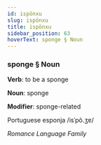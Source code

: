 ```yaml
---
id: ispönxu
slug: ispönxu
title: ispönxu
sidebar_position: 63
hoverText: sponge § Noun
---
```


### sponge § Noun

**Verb**: to be a sponge

**Noun**: sponge

**Modifier**: sponge-related

Portuguese esponja /isˈpõ.ʒɐ/

*Romance Language Family*